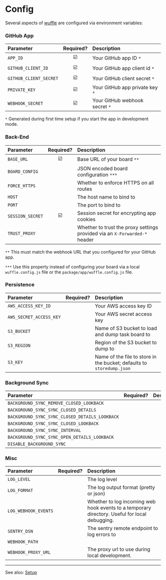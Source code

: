 # Config

Several aspects of [wuffle](https://wuffle.dev) are configured via environment variables:

### GitHub App

| Parameter | Required? | Description |
| :--- | :---: |:--- |
| `APP_ID` | :ballot_box_with_check: | Your GitHub app ID `*` |
| `GITHUB_CLIENT_ID` | :ballot_box_with_check: | Your GitHub app client id `*` |
| `GITHUB_CLIENT_SECRET` | :ballot_box_with_check: | Your GitHub client secret `*` |
| `PRIVATE_KEY` | :ballot_box_with_check: | Your GitHub app private key `*` |
| `WEBHOOK_SECRET` | :ballot_box_with_check: | Your GitHub webhook secret `*` |

`*` Generated during first time setup if you start the app in development mode.


### Back-End

| Parameter | Required? | Description |
| :--- | :---: |:--- |
| `BASE_URL` | :ballot_box_with_check: | Base URL of your board `**` |
| `BOARD_CONFIG` | | JSON encoded board configuration `***` |
| `FORCE_HTTPS` | | Whether to enforce HTTPS on all routes |
| `HOST` | | The host name to bind to |
| `PORT` | | The port to bind to |
| `SESSION_SECRET` | :ballot_box_with_check: | Session secret for encrypting app cookies |
| `TRUST_PROXY` | | Whether to trust the proxy settings provided via an `X-Forwarded-*` header |

`**` This must match the webhook URL that you configured for your GitHub app.

`***` Use this property instead of configuring your board via a local `wuffle.config.js` file or the `package/app/wuffle.config.js` file.


### Persistence

| Parameter | Required? | Description |
| :--- | :---: |:--- |
| `AWS_ACCESS_KEY_ID` |  | Your AWS access key ID |
| `AWS_SECRET_ACCESS_KEY` |  | Your AWS secret access key |
| `S3_BUCKET` |  | Name of S3 bucket to load and dump task board to |
| `S3_REGION` |  | Region of the S3 bucket to dump to |
| `S3_KEY` |  | Name of the file to store in the bucket; defaults to `storedump.json` |


### Background Sync

| Parameter | Required? | Description |
| :--- | :---: | :--- |
| `BACKGROUND_SYNC_REMOVE_CLOSED_LOOKBACK` | | |
| `BACKGROUND_SYNC_SYNC_CLOSED_DETAILS` | | |
| `BACKGROUND_SYNC_SYNC_CLOSED_DETAILS_LOOKBACK` | | |
| `BACKGROUND_SYNC_SYNC_CLOSED_LOOKBACK` | | |
| `BACKGROUND_SYNC_SYNC_INTERVAL` | | |
| `BACKGROUND_SYNC_SYNC_OPEN_DETAILS_LOOKBACK` | | |
| `DISABLE_BACKGROUND_SYNC` | | |


### Misc

| Parameter | Required? | Description |
| :--- | :---: | :--- |
| `LOG_LEVEL` | | The log level |
| `LOG_FORMAT` | | The log output format (pretty or json) |
| `LOG_WEBHOOK_EVENTS` | | Whether to log incoming web hook events to a temporary directory. Useful for local debugging. |
| `SENTRY_DSN` | | The sentry remote endpoint to log errors to |
| `WEBHOOK_PATH` | | |
| `WEBHOOK_PROXY_URL` | | The proxy url to use during local development. |


---

See also: [Setup](./SETUP.md)
